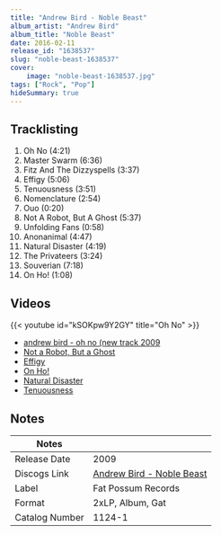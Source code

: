 ```yaml
---
title: "Andrew Bird - Noble Beast"
album_artist: "Andrew Bird"
album_title: "Noble Beast"
date: 2016-02-11
release_id: "1638537"
slug: "noble-beast-1638537"
cover:
    image: "noble-beast-1638537.jpg"
tags: ["Rock", "Pop"]
hideSummary: true
---
```


## Tracklisting
1. Oh No (4:21)
2. Master Swarm (6:36)
3. Fitz And The Dizzyspells (3:37)
4. Effigy (5:06)
5. Tenuousness (3:51)
6. Nomenclature (2:54)
7. Ouo (0:20)
8. Not A Robot, But A Ghost (5:37)
9. Unfolding Fans (0:58)
10. Anonanimal (4:47)
11. Natural Disaster (4:19)
12. The Privateers (3:24)
13. Souverian (7:18)
14. On Ho! (1:08)

## Videos
{{< youtube id="kSOKpw9Y2GY" title="Oh No" >}}
- [andrew bird - oh no (new track 2009](https://www.youtube.com/watch?v=Upqcu2DWK8g)
- [Not a Robot, But a Ghost](https://www.youtube.com/watch?v=ixQUkxp9BKQ)
- [Effigy](https://www.youtube.com/watch?v=cbUbjuuBgxo)
- [On Ho!](https://www.youtube.com/watch?v=UFOGZ0KFAOA)
- [Natural Disaster](https://www.youtube.com/watch?v=dOiQDGPIMtU)
- [Tenuousness](https://www.youtube.com/watch?v=0nSbR0hG6nc)

## Notes

| Notes          |             |
| ---------------| ----------- |
| Release Date   | 2009 |
| Discogs Link   | [Andrew Bird - Noble Beast](https://www.discogs.com/release/1638537) |
| Label          | Fat Possum Records |
| Format         | 2xLP, Album, Gat |
| Catalog Number | 1124-1 |

